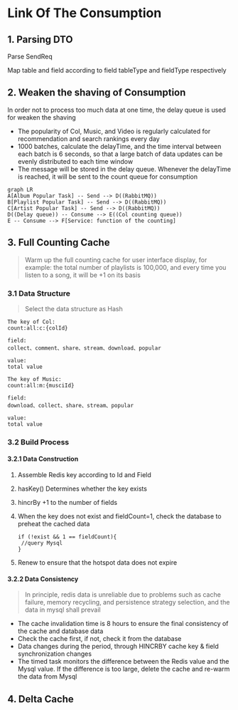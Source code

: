 # Link Of The Consumption

## 1. Parsing DTO

Parse SendReq

Map table and field according to field tableType and fieldType respectively

## 2. Weaken the shaving of Consumption

In order not to process too much data at one time, the delay queue is used for weaken the shaving

* The popularity of Col, Music, and Video is regularly calculated for recommendation and search rankings every day
* 1000 batches, calculate the delayTime, and the time interval between each batch is 6 seconds, so that a large batch of data updates can be evenly distributed to each time window
* The message will be stored in the delay queue. Whenever the delayTime is reached, it will be sent to the count queue for consumption

```mermaid
graph LR
A[Album Popular Task] -- Send --> D((RabbitMQ))
B[Playlist Popular Task] -- Send --> D((RabbitMQ))
C[Artist Popular Task] -- Send --> D((RabbitMQ))
D((Delay queue)) -- Consume --> E((Col counting queue))
E -- Consume --> F[Service: function of the counting]
```

## 3. Full Counting Cache
> Warm up the full counting cache for user interface display, for example: the total number of playlists is 100,000, and every time you listen to a song, it will be +1 on its basis

### 3.1 Data Structure
> Select the data structure as Hash

```Select the data structure as Hash
The key of Col:
count:all:c:{colId}

field:
collect、comment、share、stream、download、popular

value:
total value
```

```Select the data structure as Hash
The key of Music:
count:all:m:{musciId}

field:
download、collect、share、stream、popular

value:
total value
```

### 3.2 Build Process

#### 3.2.1 Data Construction

1. Assemble Redis key according to Id and Field

2. hasKey() Determines whether the key exists

3. hincrBy +1 to the number of fields

4. When the key does not exist and fieldCount=1, check the database to preheat the cached data

   ```
   if (!exist && 1 == fieldCount){
   	//query Mysql
   }
   ```

5. Renew to ensure that the hotspot data does not expire


#### 3.2.2 Data Consistency
> In principle, redis data is unreliable due to problems such as cache failure, memory recycling, and persistence strategy selection, and the data in mysql shall prevail

* The cache invalidation time is 8 hours to ensure the final consistency of the cache and database data
* Check the cache first, if not, check it from the database
* Data changes during the period, through HINCRBY cache key & field synchronization changes
* The timed task monitors the difference between the Redis value and the Mysql value. If the difference is too large, delete the cache and re-warm the data from Mysql


## 4. Delta Cache













